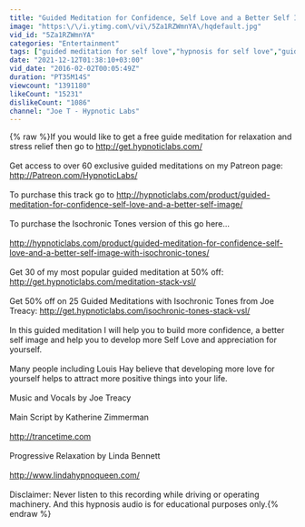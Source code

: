 ```yaml
---
title: "Guided Meditation for Confidence, Self Love and a Better Self Image"
image: "https:\/\/i.ytimg.com\/vi\/5Za1RZWmnYA\/hqdefault.jpg"
vid_id: "5Za1RZWmnYA"
categories: "Entertainment"
tags: ["guided meditation for self love","hypnosis for self love","guided meditation for confidence"]
date: "2021-12-12T01:38:10+03:00"
vid_date: "2016-02-02T00:05:49Z"
duration: "PT35M14S"
viewcount: "1391180"
likeCount: "15231"
dislikeCount: "1086"
channel: "Joe T - Hypnotic Labs"
---
```

{% raw %}If you would like to get a free guide meditation for relaxation and stress relief then go to <a rel="nofollow" target="blank" href="http://get.hypnoticlabs.com/">http://get.hypnoticlabs.com/</a><br /><br />Get access to over 60 exclusive guided meditations on my Patreon page:<br /><a rel="nofollow" target="blank" href="http://Patreon.com/HypnoticLabs/">http://Patreon.com/HypnoticLabs/</a><br /><br />To purchase this track go to <a rel="nofollow" target="blank" href="http://hypnoticlabs.com/product/guided-meditation-for-confidence-self-love-and-a-better-self-image/">http://hypnoticlabs.com/product/guided-meditation-for-confidence-self-love-and-a-better-self-image/</a><br /><br />To purchase the Isochronic Tones version of this go here...<br /><br /><a rel="nofollow" target="blank" href="http://hypnoticlabs.com/product/guided-meditation-for-confidence-self-love-and-a-better-self-image-with-isochronic-tones/">http://hypnoticlabs.com/product/guided-meditation-for-confidence-self-love-and-a-better-self-image-with-isochronic-tones/</a><br /><br />Get 30 of my most popular guided meditation at 50% off: <a rel="nofollow" target="blank" href="http://get.hypnoticlabs.com/meditation-stack-vsl/">http://get.hypnoticlabs.com/meditation-stack-vsl/</a><br /><br />Get 50% off on 25 Guided Meditations with Isochronic Tones from Joe Treacy: <a rel="nofollow" target="blank" href="http://get.hypnoticlabs.com/isochronic-tones-stack-vsl/">http://get.hypnoticlabs.com/isochronic-tones-stack-vsl/</a><br /><br />In this guided meditation I will help you to build more confidence, a better self image and help you to develop more Self Love and appreciation for yourself. <br /><br />Many people including Louis Hay believe that developing more love for yourself helps to attract more positive things into your life.<br /><br />Music and Vocals by Joe Treacy<br /><br />Main Script by Katherine Zimmerman <br /><br /><a rel="nofollow" target="blank" href="http://trancetime.com">http://trancetime.com</a><br /><br />Progressive Relaxation by Linda Bennett <br /><br /><a rel="nofollow" target="blank" href="http://www.lindahypnoqueen.com/">http://www.lindahypnoqueen.com/</a><br /><br />Disclaimer: Never listen to this recording while driving or operating machinery. And this hypnosis audio is for educational purposes only.{% endraw %}
